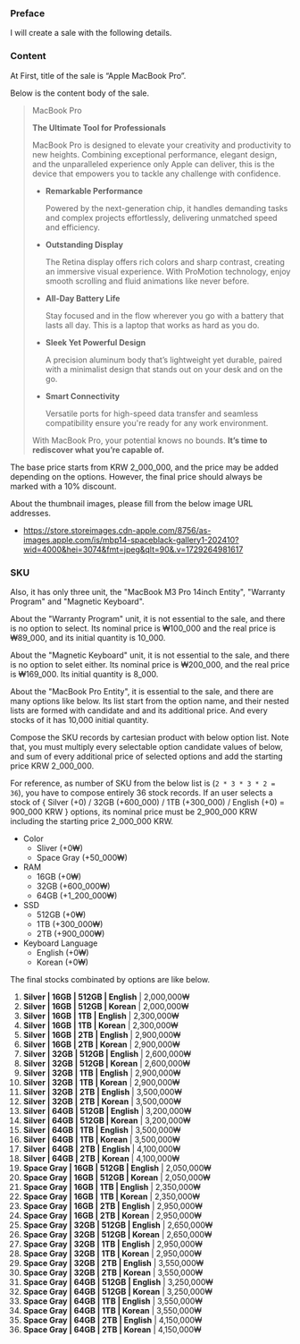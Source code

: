 ### Preface

I will create a sale with the following details.

### Content

At First, title of the sale is “Apple MacBook Pro”.

Below is the content body of the sale.

> MacBook Pro
> 
> 
> **The Ultimate Tool for Professionals**
> 
> MacBook Pro is designed to elevate your creativity and productivity to new heights. Combining exceptional performance, elegant design, and the unparalleled experience only Apple can deliver, this is the device that empowers you to tackle any challenge with confidence.
> 
> - **Remarkable Performance**
>     
>     Powered by the next-generation chip, it handles demanding tasks and complex projects effortlessly, delivering unmatched speed and efficiency.
>     
> - **Outstanding Display**
>     
>     The Retina display offers rich colors and sharp contrast, creating an immersive visual experience. With ProMotion technology, enjoy smooth scrolling and fluid animations like never before.
>     
> - **All-Day Battery Life**
>     
>     Stay focused and in the flow wherever you go with a battery that lasts all day. This is a laptop that works as hard as you do.
>     
> - **Sleek Yet Powerful Design**
>     
>     A precision aluminum body that’s lightweight yet durable, paired with a minimalist design that stands out on your desk and on the go.
>     
> - **Smart Connectivity**
>     
>     Versatile ports for high-speed data transfer and seamless compatibility ensure you're ready for any work environment.
>     
> 
> With MacBook Pro, your potential knows no bounds. **It’s time to rediscover what you’re capable of.**
> 

The base price starts from KRW 2_000_000, and the price may be added depending on the options. However, the final price should always be marked with a 10% discount.

About the thumbnail images, please fill from the below image URL addresses.

- https://store.storeimages.cdn-apple.com/8756/as-images.apple.com/is/mbp14-spaceblack-gallery1-202410?wid=4000&hei=3074&fmt=jpeg&qlt=90&.v=1729264981617

### SKU

Also, it has only three unit, the "MacBook M3 Pro 14inch Entity", "Warranty Program" and "Magnetic Keyboard".

About the "Warranty Program" unit, it is not essential to the sale, and there is no option to select. Its nominal price is ₩100_000 and the real price is ₩89_000, and its initial quantity is 10_000.

About the "Magnetic Keyboard" unit, it is not essential to the sale, and there is no option to selet either. Its nominal price is ₩200_000, and the real price is ₩169_000. Its initial quantity is 8_000.

About the "MacBook Pro Entity", it is essential to the sale, and there are many options like below. Its list start from the option name, and their nested lists are formed with candidate and and its additional price. And every stocks of it has 10,000 initial quantity.

Compose the SKU records by cartesian product with below option list. Note that, you must multiply every selectable option candidate values of below, and sum of every additional price of selected options and add the starting price KRW 2_000_000.

For reference, as number of SKU from the below list is (`2 * 3 * 3 * 2 = 36`), you have to compose entirely 36 stock records. If an user selects a stock of { Silver (+0) / 32GB (+600_000) / 1TB (+300_000) / English (+0) = 900_000 KRW } options, its nominal price must be 2_900_000 KRW including the starting price 2_000_000 KRW.

- Color
    - Sliver (+0₩)
    - Space Gray (+50_000₩)
- RAM
    - 16GB (+0₩)
    - 32GB (+600_000₩)
    - 64GB (+1_200_000₩)
- SSD
    - 512GB (+0₩)
    - 1TB (+300_000₩)
    - 2TB (+900_000₩)
- Keyboard Language
    - English (+0₩)
    - Korean (+0₩)

The final stocks combinated by options are like below.

1. **Silver | 16GB | 512GB | English** | 2,000,000₩
2. **Silver | 16GB | 512GB | Korean** | 2,000,000₩
3. **Silver | 16GB | 1TB | English** | 2,300,000₩
4. **Silver | 16GB | 1TB | Korean** | 2,300,000₩
5. **Silver | 16GB | 2TB | English** | 2,900,000₩
6. **Silver | 16GB | 2TB | Korean** | 2,900,000₩
7. **Silver | 32GB | 512GB | English** | 2,600,000₩
8. **Silver | 32GB | 512GB | Korean** | 2,600,000₩
9. **Silver | 32GB | 1TB | English** | 2,900,000₩
10. **Silver | 32GB | 1TB | Korean** | 2,900,000₩
11. **Silver | 32GB | 2TB | English** | 3,500,000₩
12. **Silver | 32GB | 2TB | Korean** | 3,500,000₩
13. **Silver | 64GB | 512GB | English** | 3,200,000₩
14. **Silver | 64GB | 512GB | Korean** | 3,200,000₩
15. **Silver | 64GB | 1TB | English** | 3,500,000₩
16. **Silver | 64GB | 1TB | Korean** | 3,500,000₩
17. **Silver | 64GB | 2TB | English** | 4,100,000₩
18. **Silver | 64GB | 2TB | Korean** | 4,100,000₩
19. **Space Gray | 16GB | 512GB | English** | 2,050,000₩
20. **Space Gray | 16GB | 512GB | Korean** | 2,050,000₩
21. **Space Gray | 16GB | 1TB | English** | 2,350,000₩
22. **Space Gray | 16GB | 1TB | Korean** | 2,350,000₩
23. **Space Gray | 16GB | 2TB | English** | 2,950,000₩
24. **Space Gray | 16GB | 2TB | Korean** | 2,950,000₩
25. **Space Gray | 32GB | 512GB | English** | 2,650,000₩
26. **Space Gray | 32GB | 512GB | Korean** | 2,650,000₩
27. **Space Gray | 32GB | 1TB | English** | 2,950,000₩
28. **Space Gray | 32GB | 1TB | Korean** | 2,950,000₩
29. **Space Gray | 32GB | 2TB | English** | 3,550,000₩
30. **Space Gray | 32GB | 2TB | Korean** | 3,550,000₩
31. **Space Gray | 64GB | 512GB | English** | 3,250,000₩
32. **Space Gray | 64GB | 512GB | Korean** | 3,250,000₩
33. **Space Gray | 64GB | 1TB | English** | 3,550,000₩
34. **Space Gray | 64GB | 1TB | Korean** | 3,550,000₩
35. **Space Gray | 64GB | 2TB | English** | 4,150,000₩
36. **Space Gray | 64GB | 2TB | Korean** | 4,150,000₩